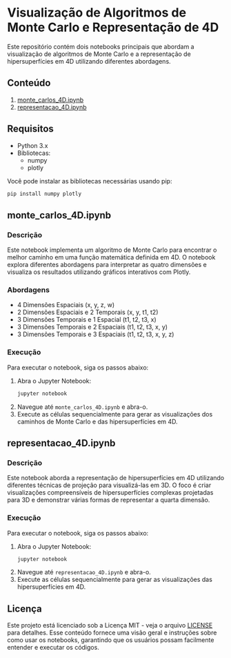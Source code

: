 # Visualização de Algoritmos de Monte Carlo e Representação de 4D

Este repositório contém dois notebooks principais que abordam a visualização de algoritmos de Monte Carlo e a representação de hipersuperfícies em 4D utilizando diferentes abordagens.

## Conteúdo

1. [monte_carlos_4D.ipynb](monte_carlos_4D.ipynb)
2. [representacao_4D.ipynb](representacao_4D.ipynb)

## Requisitos

- Python 3.x
- Bibliotecas:
  - numpy
  - plotly

Você pode instalar as bibliotecas necessárias usando pip:

```bash
pip install numpy plotly
```

## monte_carlos_4D.ipynb

### Descrição

Este notebook implementa um algoritmo de Monte Carlo para encontrar o melhor caminho em uma função matemática definida em 4D. O notebook explora diferentes abordagens para interpretar as quatro dimensões e visualiza os resultados utilizando gráficos interativos com Plotly.

### Abordagens

- 4 Dimensões Espaciais (x, y, z, w)
- 2 Dimensões Espaciais e 2 Temporais (x, y, t1, t2)
- 3 Dimensões Temporais e 1 Espacial (t1, t2, t3, x)
- 3 Dimensões Temporais e 2 Espaciais (t1, t2, t3, x, y)
- 3 Dimensões Temporais e 3 Espaciais (t1, t2, t3, x, y, z)

### Execução

Para executar o notebook, siga os passos abaixo:

1. Abra o Jupyter Notebook:
   ```bash
   jupyter notebook
   ```
2. Navegue até `monte_carlos_4D.ipynb` e abra-o.
3. Execute as células sequencialmente para gerar as visualizações dos caminhos de Monte Carlo e das hipersuperfícies em 4D.

## representacao_4D.ipynb

### Descrição

Este notebook aborda a representação de hipersuperfícies em 4D utilizando diferentes técnicas de projeção para visualizá-las em 3D. O foco é criar visualizações compreensíveis de hipersuperfícies complexas projetadas para 3D e demonstrar várias formas de representar a quarta dimensão.

### Execução

Para executar o notebook, siga os passos abaixo:

1. Abra o Jupyter Notebook:
   ```bash
   jupyter notebook
   ```
2. Navegue até `representacao_4D.ipynb` e abra-o.
3. Execute as células sequencialmente para gerar as visualizações das hipersuperfícies em 4D.

## Licença

Este projeto está licenciado sob a Licença MIT - veja o arquivo [LICENSE](LICENSE) para detalhes.
Esse conteúdo fornece uma visão geral e instruções sobre como usar os notebooks, garantindo que os usuários possam facilmente entender e executar os códigos.
